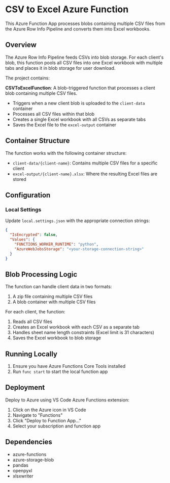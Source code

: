 # CSV to Excel Azure Function

This Azure Function App processes blobs containing multiple CSV files from the Azure Row Info Pipeline and converts them into Excel workbooks.

## Overview

The Azure Row Info Pipeline feeds CSVs into blob storage. For each client's blob, this function pools all CSV files into one Excel workbook with multiple tabs and places it in blob storage for user download.

The project contains:

**CSVToExcelFunction**: A blob-triggered function that processes a client blob containing multiple CSV files.
- Triggers when a new client blob is uploaded to the `client-data` container
- Processes all CSV files within that blob
- Creates a single Excel workbook with all CSVs as separate tabs
- Saves the Excel file to the `excel-output` container

## Container Structure

The function works with the following container structure:
- `client-data/{client-name}`: Contains multiple CSV files for a specific client
- `excel-output/{client-name}.xlsx`: Where the resulting Excel files are stored

## Configuration

### Local Settings

Update `local.settings.json` with the appropriate connection strings:

```json
{
  "IsEncrypted": false,
  "Values": {
    "FUNCTIONS_WORKER_RUNTIME": "python",
    "AzureWebJobsStorage": "<your-storage-connection-string>"
  }
}
```

## Blob Processing Logic

The function can handle client data in two formats:

1. A zip file containing multiple CSV files
2. A blob container with multiple CSV files

For each client, the function:
1. Reads all CSV files
2. Creates an Excel workbook with each CSV as a separate tab
3. Handles sheet name length constraints (Excel limit is 31 characters)
4. Saves the Excel workbook to blob storage

## Running Locally

1. Ensure you have Azure Functions Core Tools installed
2. Run `func start` to start the local function app

## Deployment

Deploy to Azure using VS Code Azure Functions extension:

1. Click on the Azure icon in VS Code
2. Navigate to "Functions"
3. Click "Deploy to Function App..."
4. Select your subscription and function app

## Dependencies

- azure-functions
- azure-storage-blob
- pandas
- openpyxl
- xlsxwriter

